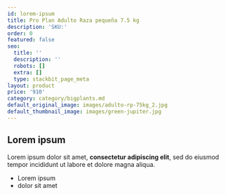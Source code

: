 ```yaml
---
id: lorem-ipsum
title: Pro Plan Adulto Raza pequeña 7.5 kg
description: 'SKU:'
order: 0
featured: false
seo:
  title: ''
  description: ''
  robots: []
  extra: []
  type: stackbit_page_meta
layout: product
price: '910'
category: category/bigplants.md
default_original_image: images/adulto-rp-75kg_2.jpg
default_thumbnail_image: images/green-jupiter.jpg
---
```

## Lorem ipsum

Lorem ipsum dolor sit amet, **consectetur adipiscing elit**, sed do eiusmod tempor incididunt ut labore et dolore magna aliqua.

- Lorem ipsum
- dolor sit amet
